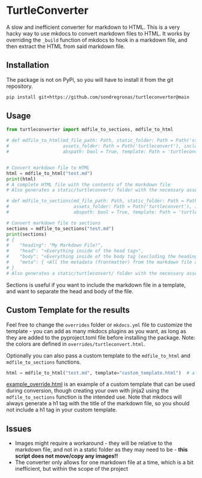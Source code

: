 # TurtleConverter

A slow and inefficient converter for markdown to HTML. This is a very hacky way to use mkdocs to convert markdown files
to HTML. It works by overriding the `_build` function of mkdocs to hook in a markdown file, and then extract the HTML
from said markdown file.

## Installation

The package is not on PyPi, so you will have to install it from the git repository.

```bash
pip install git+https://github.com/sondregronas/turtleconverter@main
```

## Usage

```py
from turtleconverter import mdfile_to_sections, mdfile_to_html

# def mdfile_to_html(md_file_path: Path, static_folder: Path = Path('static'),
#                    assets_folder: Path = Path('turtleconvert'), include_metadata: bool = False,
#                    abspath: bool = True, template: Path = 'turtleconvert.html') -> str or tuple:


# Convert markdown file to HTML
html = mdfile_to_html("test.md")
print(html)
# A complete HTML file with the contents of the markdown file
# Also generates a static/turtleconvert/ folder with the necessary assets (javascripts, stylesheets, css)

# def mdfile_to_sections(md_file_path: Path, static_folder: Path = Path('static'),
#                        assets_folder: Path = Path('turtleconvert'), isolate_heading: bool = True,
#                        abspath: bool = True, template: Path = 'turtleconvert.html') -> dict:

# Convert markdown file to sections
sections = mdfile_to_sections("test.md")
print(sections)
# {
#    "heading": "My Markdown File!",
#    "head": "<Everything inside of the head tag>",
#    "body": "<Everything inside of the body tag (excluding the heading unless isolate_heading=False)>",
#    "meta": { <All the metadata (frontmatter) from the markdown file as a dictionary> }
# }
# Also generates a static/turtleconvert/ folder with the necessary assets (javascripts, stylesheets, css)
```

Sections is useful if you want to include the markdown file in a template, and want to separate the head and body of the
file.

## Custom Template for the results

Feel free to change the `overrides` folder or `mkdocs.yml` file to customize the template - you can add as many mkdocs
plugins as you want, as long as they are added to the pyproject.toml file before installing the package. Note: the
colors are defined in `overrides/turtleconvert.html`.

Optionally you can also pass a custom template to the `mdfile_to_html` and `mdfile_to_sections` functions.

```py
html = mdfile_to_html("test.md", template="custom_template.html")  # alternatively you can use a Path object
```

[example_override.html](example_override.html) is an example of a custom template that can be used during conversion,
though creating your own with jinja2 using the `mdfile_to_sections` function is the intended use. Note that mkdocs will
always generate a h1 tag with the title of the markdown file, so you should not include a h1 tag in your custom
template.

## Issues

- Images might require a workaround - they will be relative to the markdown file, and not in a static folder as they may
  need to be - **this script does not move/copy any images!!**
- The converter only allows for one markdown file at a time, which is a bit inefficient, but within the scope of the
  project
